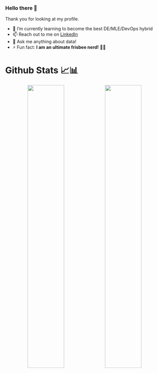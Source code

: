 ### Hello there 👋


Thank you for looking at my profile. 

- 🌱 I’m currently learning to become the best DE/MLE/DevOps hybrid
- 📫 Reach out to me on [LinkedIn](https://www.linkedin.com/in/keatmin)
- 💬 Ask me anything about data!
- ⚡ Fun fact: **I am an ultimate frisbee nerd!** :flying_disc::cookie:


# Github Stats 📈📊

<div align="center">
  <img width=48% src="https://github-readme-stats.vercel.app/api/top-langs/?username=keatmin&size_weight=0.5&count_weight=0.5&layout=compact&theme=nightowl&hide=jupyter%20notebook&hide_border=true&card_width=400&custom_title=Mostly%20Using"/>
  <!-- <img src="https://github-readme-stats.vercel.app/api?username=keatmin&show_icons=true&theme=nightowl&hide_border=true" />
-->
  <img width=48% src="http://github-readme-streak-stats.herokuapp.com?user=keatmin&theme=nightowl&hide_border=true&hide_title=true" />
</div>


<br/><br/>

<!--
**keatmin/keatmin** is a ✨ _special_ ✨ repository because its `README.md` (this file) appears on your GitHub profile.

<a href="https://github.com/keatmin">
  <img alt="Github Stats" align="right" src="https://github-readme-stats.vercel.app/api/?username=keatmin&layout=compact&theme=nightowl&show_icons=true&include_all_commits=true&count_private=true&custom_title=Github%20Stats" height="140"/>
</a>

-->
